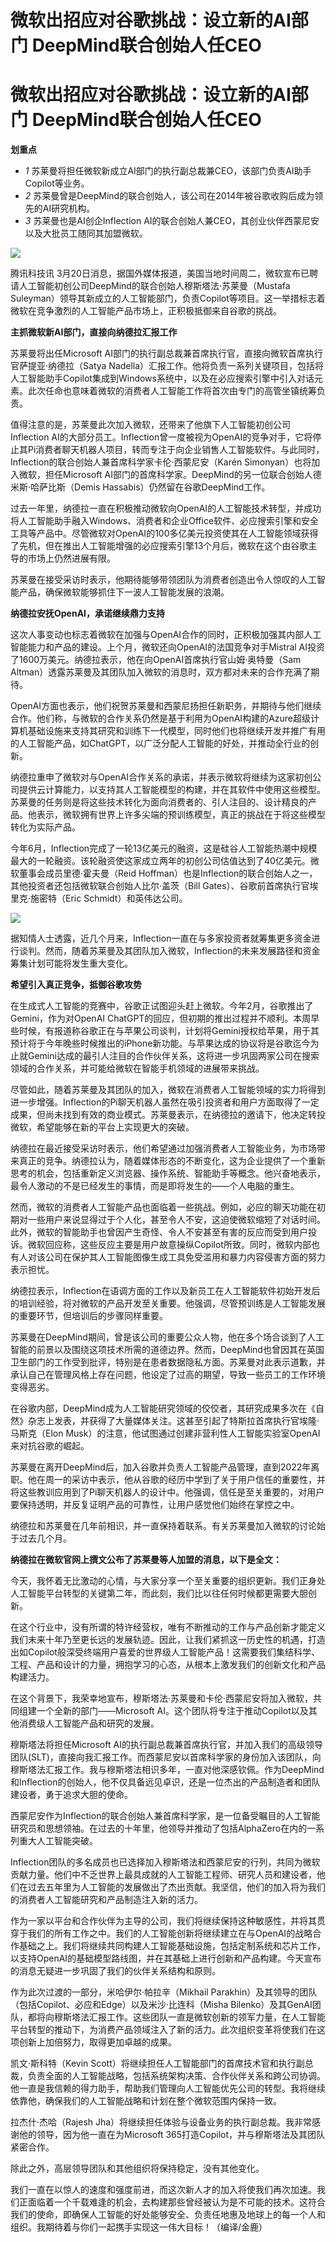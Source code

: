 # 微软出招应对谷歌挑战：设立新的AI部门 DeepMind联合创始人任CEO

# 微软出招应对谷歌挑战：设立新的AI部门 DeepMind联合创始人任CEO

**划重点**

  * _1_ 苏莱曼将担任微软新成立AI部门的执行副总裁兼CEO，该部门负责AI助手Copilot等业务。
  * _2_ 苏莱曼曾是DeepMind的联合创始人，该公司在2014年被谷歌收购后成为领先的AI研究机构。
  * _3_ 苏莱曼也是AI创企Inflection AI的联合创始人兼CEO，其创业伙伴西蒙尼安以及大批员工随同其加盟微软。

![](https://inews.gtimg.com/om_bt/OT0QbsCaj6l7aiX0tJn3IxgsTkv6nWykCCzjd6yszLyNUAA/1000)

腾讯科技讯 3月20日消息，据国外媒体报道，美国当地时间周二，微软宣布已聘请人工智能初创公司DeepMind的联合创始人穆斯塔法·苏莱曼（Mustafa
Suleyman）领导其新成立的人工智能部门，负责Copilot等项目。这一举措标志着微软在竞争激烈的人工智能产品市场上，正积极抵御来自谷歌的挑战。

**主抓微软新AI部门，直接向纳德拉汇报工作**

苏莱曼将出任Microsoft AI部门的执行副总裁兼首席执行官，直接向微软首席执行官萨提亚·纳德拉（Satya
Nadella）汇报工作。他将负责一系列关键项目，包括将人工智能助手Copilot集成到Windows系统中，以及在必应搜索引擎中引入对话元素。此次任命也意味着微软的消费者人工智能工作将首次由专门的高管坐镇统筹负责。

值得注意的是，苏莱曼此次加入微软，还带来了他旗下人工智能初创公司Inflection
AI的大部分员工。Inflection曾一度被视为OpenAI的竞争对手，它将停止其Pi消费者聊天机器人项目，转而专注于向企业销售人工智能软件。与此同时，Inflection的联合创始人兼首席科学家卡伦·西蒙尼安（Karén
Simonyan）也将加入微软，担任Microsoft AI部门的首席科学家。DeepMind的另一位联合创始人德米斯·哈萨比斯（Demis
Hassabis）仍然留在谷歌DeepMind工作。

过去一年里，纳德拉一直在积极推动微软向OpenAI的人工智能技术转型，并成功将人工智能助手融入Windows、消费者和企业Office软件、必应搜索引擎和安全工具等产品中。尽管微软对OpenAI的100多亿美元投资使其在人工智能领域获得了先机，但在推出人工智能增强的必应搜索引擎13个月后，微软在这个由谷歌主导的市场上仍然进展有限。

苏莱曼在接受采访时表示，他期待能够带领团队为消费者创造出令人惊叹的人工智能产品，确保微软能够抓住下一波人工智能发展的浪潮。

**纳德拉安抚OpenAI，承诺继续鼎力支持**

这次人事变动也标志着微软在加强与OpenAI合作的同时，正积极加强其内部人工智能能力和产品的建设。上个月，微软还向OpenAI的法国竞争对手Mistral
AI投资了1600万美元。纳德拉表示，他在向OpenAI首席执行官山姆·奥特曼（Sam
Altman）透露苏莱曼及其团队加入微软的消息时，双方都对未来的合作充满了期待。

OpenAI方面也表示，他们祝贺苏莱曼和西蒙尼扬担任新职务，并期待与他们继续合作。他们称，与微软的合作关系仍然是基于利用为OpenAI构建的Azure超级计算机基础设施来支持其研究和训练下一代模型，同时他们也将继续开发并推广有用的人工智能产品，如ChatGPT，以广泛分配人工智能的好处，并推动全行业的创新。

纳德拉重申了微软对与OpenAI合作关系的承诺，并表示微软将继续为这家初创公司提供云计算能力，以支持其人工智能模型的构建，并在其软件中使用这些模型。苏莱曼的任务则是将这些技术转化为面向消费者的、引人注目的、设计精良的产品。他表示，微软拥有世界上许多尖端的预训练模型，真正的挑战在于将这些模型转化为实际产品。

今年6月，Inflection完成了一轮13亿美元的融资，这是硅谷人工智能热潮中规模最大的一轮融资。该轮融资使这家成立两年的初创公司估值达到了40亿美元。微软董事会成员里德·霍夫曼（Reid
Hoffman）也是Inflection的联合创始人之一，其他投资者还包括微软联合创始人比尔·盖茨（Bill
Gates）、谷歌前首席执行官埃里克·施密特（Eric Schmidt）和英伟达公司。

![](https://inews.gtimg.com/om_bt/OI_QChUz2eQMwp1kn9qOCOEUtwVQlq0SPF_Y9qpf6H6sMAA/1000)

据知情人士透露，近几个月来，Inflection一直在与多家投资者就筹集更多资金进行谈判。然而，随着苏莱曼及其团队加入微软，Inflection的未来发展路径和资金筹集计划可能将发生重大变化。

**希望引入真正竞争，抵御谷歌攻势**

在生成式人工智能的竞赛中，谷歌正试图迎头赶上微软。今年2月，谷歌推出了Gemini，作为对OpenAI
ChatGPT的回应，但初期的推出过程并不顺利。本周早些时候，有报道称谷歌正在与苹果公司谈判，计划将Gemini授权给苹果，用于其预计将于今年晚些时候推出的iPhone新功能。与苹果达成的协议将是谷歌迄今为止就Gemini达成的最引人注目的合作伙伴关系，这将进一步巩固两家公司在搜索领域的合作关系，并可能给微软在智能手机领域的进展带来挑战。

尽管如此，随着苏莱曼及其团队的加入，微软在消费者人工智能领域的实力将得到进一步增强。Inflection的Pi聊天机器人虽然在吸引投资者和用户方面取得了一定成果，但尚未找到有效的商业模式。苏莱曼表示，在纳德拉的邀请下，他决定转投微软，希望能够在新的平台上实现更大的突破。

纳德拉在最近接受采访时表示，他们希望通过加强消费者人工智能业务，为市场带来真正的竞争。纳德拉认为，随着媒体形态的不断变化，这为企业提供了一个重新思考的机会，包括重新定义浏览器、操作系统、智能助手等概念。他兴奋地表示，最令人激动的不是已经发生的事情，而是即将发生的——个人电脑的重生。

然而，微软的消费者人工智能产品也面临着一些挑战。例如，必应的聊天功能在初期对一些用户来说显得过于个人化，甚至令人不安，这迫使微软缩短了对话时间。此外，微软的智能助手也曾因产生奇怪、令人不安甚至有害的反应而受到用户投诉。微软回应称，这些反应主要是用户故意操纵Copilot所致。同时，微软内部也有人对该公司在保护其人工智能图像生成工具免受滥用和暴力内容侵害方面的努力表示担忧。

纳德拉表示，Inflection在语调方面的工作以及新员工在人工智能软件初始开发后的培训经验，将对微软的产品开发至关重要。他强调，尽管预训练是人工智能发展的重要环节，但培训后的步骤同样重要。

苏莱曼在DeepMind期间，曾是该公司的重要公众人物，他在多个场合谈到了人工智能的前景以及围绕这项技术所需的道德边界。然而，DeepMind也曾因其在英国卫生部门的工作受到批评，特别是在患者数据隐私方面。苏莱曼对此表示道歉，并承认自己在管理风格上存在问题，他设定了过高的期望，导致一些员工的工作环境变得恶劣。

在谷歌内部，DeepMind成为人工智能研究领域的佼佼者，其研究成果多次在《自然》杂志上发表，并获得了大量媒体关注。这甚至引起了特斯拉首席执行官埃隆·马斯克（Elon
Musk）的注意，他试图通过创建非营利性人工智能实验室OpenAI来对抗谷歌的崛起。

苏莱曼在离开DeepMind后，加入谷歌并负责人工智能产品管理，直到2022年离职。他在周一的采访中表示，他从谷歌的经历中学到了关于用户信任的重要性，并将这些教训应用到了Pi聊天机器人的设计中。他强调，信任是至关重要的，对用户要保持透明，并反复证明产品的可靠性，让用户感觉他们始终在掌控之中。

纳德拉和苏莱曼在几年前相识，并一直保持着联系。有关苏莱曼加入微软的讨论始于过去几个月。

**纳德拉在微软官网上撰文公布了苏莱曼等人加盟的消息，以下是全文：**

今天，我怀着无比激动的心情，与大家分享一个至关重要的组织更新。我们正身处人工智能平台转型的关键第二年，而此刻，我们比以往任何时候都更需要大胆创新。

在这个行业中，没有所谓的特许经营权，唯有不断推动的工作与产品创新才能定义我们未来十年乃至更长远的发展轨迹。因此，让我们紧抓这一历史性的机遇，打造出如Copilot般深受终端用户喜爱的世界级人工智能产品！这需要我们集结科学、工程、产品和设计的力量，拥抱学习的心态，从根本上激发我们的创新文化和产品构建活力。

在这个背景下，我荣幸地宣布，穆斯塔法·苏莱曼和卡伦·西蒙尼安将加入微软，共同组建一个全新的部门——Microsoft
AI。这个团队将专注于推动Copilot以及其他消费级人工智能产品和研究的发展。

穆斯塔法将担任Microsoft
AI的执行副总裁兼首席执行官，并加入我们的高级领导团队(SLT)，直接向我汇报工作。而西蒙尼安以首席科学家的身份加入该团队，向穆斯塔法汇报工作。我与穆斯塔法相识多年，一直对他深感钦佩。作为DeepMind和Inflection的创始人，他不仅具备远见卓识，还是一位杰出的产品制造者和团队建设者，勇于追求大胆的使命。

西蒙尼安作为Inflection的联合创始人兼首席科学家，是一位备受瞩目的人工智能研究员和思想领袖。在过去的十年里，他领导并推动了包括AlphaZero在内的一系列重大人工智能突破。

Inflection团队的多名成员也已选择加入穆斯塔法和西蒙尼安的行列，共同为微软贡献力量。他们中不乏世界上最具成就的人工智能工程师、研究人员和建设者，他们在过去五年里为人工智能的发展做出了杰出贡献。我坚信，他们的加入将为我们的消费者人工智能研究和产品制造注入新的活力。

作为一家以平台和合作伙伴为主导的公司，我们将继续保持这种敏感性，并将其贯穿于我们的所有工作之中。我们的人工智能创新将继续建立在与OpenAI的战略合作基础之上。我们将继续共同构建人工智能基础设施，包括定制系统和芯片工作，以支持OpenAI的基础模型路线图，并在其基础上进行创新和产品构建。今天宣布的消息无疑进一步巩固了我们的伙伴关系结构和原则。

作为此次过渡的一部分，米哈伊尔·帕拉辛（Mikhail Parakhin）及其领导的团队（包括Copilot、必应和Edge）以及米沙·比连科（Misha
Bilenko）及其GenAI团队，都将向穆斯塔法汇报工作。这些团队一直是微软创新的领军力量，在人工智能平台转型的推动下，为消费产品领域注入了新的活力。此次组织变革将使我们在这项创新上加倍努力，取得更加卓越的成果。

凯文·斯科特（Kevin
Scott）将继续担任人工智能部门的首席技术官和执行副总裁，负责全面的人工智能战略，包括系统架构决策、合作伙伴关系和跨公司协调。他一直是我信赖的得力助手，帮助我们管理向人工智能优先公司的转型。我将继续依靠他，确保我们的人工智能战略和计划在整个微软范围内保持一致。

拉杰什·杰哈（Rajesh Jha）将继续担任体验与设备业务的执行副总裁。我非常感谢他的领导，因为他一直在为Microsoft
365打造Copilot，并与穆斯塔法及其团队紧密合作。

除此之外，高层领导团队和其他组织将保持稳定，没有其他变化。

我们一直在以惊人的速度和强度前进，而这次新人才的加入将使我们再次加速。我们正面临着一个千载难逢的机会，去构建那些曾经被认为是不可能的技术。这符合我们的使命，即确保人工智能的好处能够安全、负责任地惠及地球上的每一个人和组织。我期待着与你们一起携手实现这一伟大目标！（编译/金鹿）

